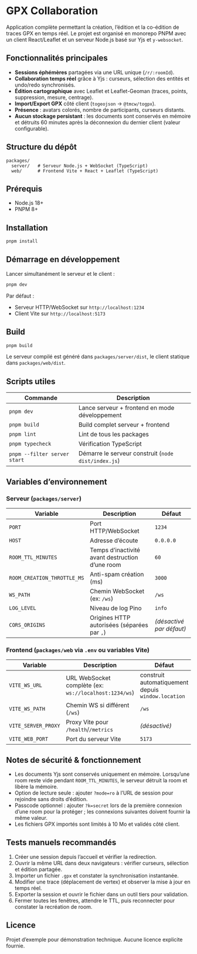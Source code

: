 # GPX Collaboration

Application complète permettant la création, l’édition et la co-édition de traces GPX en temps réel. Le projet est organisé en monorepo PNPM avec un client React/Leaflet et un serveur Node.js basé sur Yjs et `y-websocket`.

## Fonctionnalités principales

- **Sessions éphémères** partagées via une URL unique (`/r/:roomId`).
- **Collaboration temps réel** grâce à Yjs : curseurs, sélection des entités et undo/redo synchronisés.
- **Édition cartographique** avec Leaflet et Leaflet-Geoman (traces, points, suppression, mesure, centrage).
- **Import/Export GPX** côté client (`togeojson` → `@tmcw/togpx`).
- **Présence** : avatars colorés, nombre de participants, curseurs distants.
- **Aucun stockage persistant** : les documents sont conservés en mémoire et détruits 60 minutes après la déconnexion du dernier client (valeur configurable).

## Structure du dépôt

```
packages/
  server/   # Serveur Node.js + WebSocket (TypeScript)
  web/      # Frontend Vite + React + Leaflet (TypeScript)
```

## Prérequis

- Node.js 18+
- PNPM 8+

## Installation

```bash
pnpm install
```

## Démarrage en développement

Lancer simultanément le serveur et le client :

```bash
pnpm dev
```

Par défaut :

- Serveur HTTP/WebSocket sur `http://localhost:1234`
- Client Vite sur `http://localhost:5173`

## Build

```bash
pnpm build
```

Le serveur compilé est généré dans `packages/server/dist`, le client statique dans `packages/web/dist`.

## Scripts utiles

| Commande              | Description                                  |
| --------------------- | -------------------------------------------- |
| `pnpm dev`            | Lance serveur + frontend en mode développement |
| `pnpm build`          | Build complet serveur + frontend             |
| `pnpm lint`           | Lint de tous les packages                     |
| `pnpm typecheck`      | Vérification TypeScript                       |
| `pnpm --filter server start` | Démarre le serveur construit (`node dist/index.js`) |

## Variables d’environnement

### Serveur (`packages/server`)

| Variable | Description | Défaut |
| --- | --- | --- |
| `PORT` | Port HTTP/WebSocket | `1234` |
| `HOST` | Adresse d’écoute | `0.0.0.0` |
| `ROOM_TTL_MINUTES` | Temps d’inactivité avant destruction d’une room | `60` |
| `ROOM_CREATION_THROTTLE_MS` | Anti-spam création (ms) | `3000` |
| `WS_PATH` | Chemin WebSocket (ex: `/ws`) | `/ws` |
| `LOG_LEVEL` | Niveau de log Pino | `info` |
| `CORS_ORIGINS` | Origines HTTP autorisées (séparées par `,`) | *(désactivé par défaut)* |

### Frontend (`packages/web` via `.env` ou variables Vite)

| Variable | Description | Défaut |
| --- | --- | --- |
| `VITE_WS_URL` | URL WebSocket complète (ex: `ws://localhost:1234/ws`) | construit automatiquement depuis `window.location` |
| `VITE_WS_PATH` | Chemin WS si différent (`/ws`) | `/ws` |
| `VITE_SERVER_PROXY` | Proxy Vite pour `/health`/`/metrics` | *(désactivé)* |
| `VITE_WEB_PORT` | Port du serveur Vite | `5173` |

## Notes de sécurité & fonctionnement

- Les documents Yjs sont conservés uniquement en mémoire. Lorsqu’une room reste vide pendant `ROOM_TTL_MINUTES`, le serveur détruit la room et libère la mémoire.
- Option de lecture seule : ajouter `?mode=ro` à l’URL de session pour rejoindre sans droits d’édition.
- Passcode optionnel : ajouter `?k=secret` lors de la première connexion d’une room pour la protéger ; les connexions suivantes doivent fournir la même valeur.
- Les fichiers GPX importés sont limités à 10 Mo et validés côté client.

## Tests manuels recommandés

1. Créer une session depuis l’accueil et vérifier la redirection.
2. Ouvrir la même URL dans deux navigateurs : vérifier curseurs, sélection et édition partagée.
3. Importer un fichier `.gpx` et constater la synchronisation instantanée.
4. Modifier une trace (déplacement de vertex) et observer la mise à jour en temps réel.
5. Exporter la session et ouvrir le fichier dans un outil tiers pour validation.
6. Fermer toutes les fenêtres, attendre le TTL, puis reconnecter pour constater la recréation de room.

## Licence

Projet d’exemple pour démonstration technique. Aucune licence explicite fournie.
